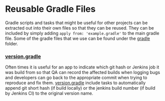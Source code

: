 # Reusable Gradle Files
Gradle scripts and tasks that might be useful for other projects can be 
extracted out into their own files so that they can be reused. They can 
be included by simply adding `apply from: 'example.gradle'` to the main 
gradle file. Some of the gradle files that we use can be found under the 
[gradle](gradle) folder.

### [version.gradle](gradle/version.gradle)
Often times it is useful for an app to indicate which git hash or
Jenkins job it was build from so that QA can record the affected 
builds when logging bugs and developers can go back to the appropriate 
commit when trying to reproduce and fix them. [version.gradle](gradle/version.gradle) 
include tasks to automatically append git short hash (if build locally) or the jenkins build number 
(if build by Jenkins CI) to the original version name.
